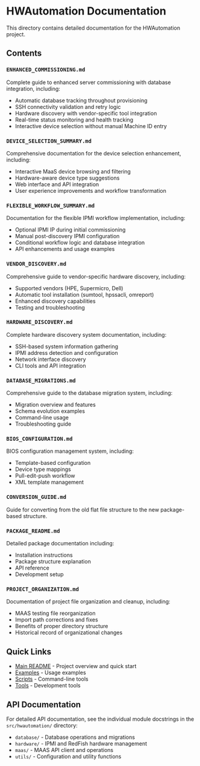 # HWAutomation Documentation

This directory contains detailed documentation for the HWAutomation project.

## Contents

### `ENHANCED_COMMISSIONING.md`
Complete guide to enhanced server commissioning with database integration, including:
- Automatic database tracking throughout provisioning
- SSH connectivity validation and retry logic
- Hardware discovery with vendor-specific tool integration
- Real-time status monitoring and health tracking
- Interactive device selection without manual Machine ID entry

### `DEVICE_SELECTION_SUMMARY.md`
Comprehensive documentation for the device selection enhancement, including:
- Interactive MaaS device browsing and filtering
- Hardware-aware device type suggestions
- Web interface and API integration
- User experience improvements and workflow transformation

### `FLEXIBLE_WORKFLOW_SUMMARY.md`
Documentation for the flexible IPMI workflow implementation, including:
- Optional IPMI IP during initial commissioning
- Manual post-discovery IPMI configuration
- Conditional workflow logic and database integration
- API enhancements and usage examples

### `VENDOR_DISCOVERY.md`
Comprehensive guide to vendor-specific hardware discovery, including:
- Supported vendors (HPE, Supermicro, Dell)
- Automatic tool installation (sumtool, hpssacli, omreport)
- Enhanced discovery capabilities
- Testing and troubleshooting

### `HARDWARE_DISCOVERY.md`
Complete hardware discovery system documentation, including:
- SSH-based system information gathering
- IPMI address detection and configuration
- Network interface discovery
- CLI tools and API integration

### `DATABASE_MIGRATIONS.md`
Comprehensive guide to the database migration system, including:
- Migration overview and features
- Schema evolution examples
- Command-line usage
- Troubleshooting guide

### `BIOS_CONFIGURATION.md`
BIOS configuration management system, including:
- Template-based configuration
- Device type mappings
- Pull-edit-push workflow
- XML template management

### `CONVERSION_GUIDE.md`
Guide for converting from the old flat file structure to the new package-based structure.

### `PACKAGE_README.md`
Detailed package documentation including:
- Installation instructions
- Package structure explanation
- API reference
- Development setup

### `PROJECT_ORGANIZATION.md`
Documentation of project file organization and cleanup, including:
- MAAS testing file reorganization
- Import path corrections and fixes
- Benefits of proper directory structure
- Historical record of organizational changes

## Quick Links

- [Main README](../README.md) - Project overview and quick start
- [Examples](../examples/) - Usage examples
- [Scripts](../scripts/) - Command-line tools
- [Tools](../tools/) - Development tools

## API Documentation

For detailed API documentation, see the individual module docstrings in the `src/hwautomation/` directory:

- `database/` - Database operations and migrations
- `hardware/` - IPMI and RedFish hardware management
- `maas/` - MAAS API client and operations
- `utils/` - Configuration and utility functions
